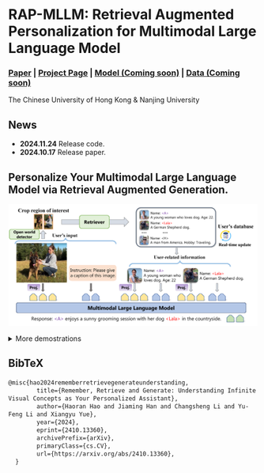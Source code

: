 # RAP-MLLM: Retrieval Augmented Personalization for Multimodal Large Language Model

### [Paper](https://arxiv.org/abs/2410.13360) | [Project Page](https://hoar012.github.io/RAP-Project/) | [Model (Coming soon)](https://github.com/Hoar012/Rap-MLLM) | [Data (Coming soon)](https://github.com/Hoar012/Rap-MLLM)
The Chinese University of Hong Kong & Nanjing University

## News
- **2024.11.24** Release code.
- **2024.10.17** Release paper.

## Personalize Your Multimodal Large Language Model via Retrieval Augmented Generation.

![RAP Framework](./images/framework.png)

<details><summary>More demostrations</summary>

![demo1](./images/demo1.png)
![demo2](./images/demo2.png)

</details>


## BibTeX

```
@misc{hao2024rememberretrievegenerateunderstanding,
        title={Remember, Retrieve and Generate: Understanding Infinite Visual Concepts as Your Personalized Assistant}, 
        author={Haoran Hao and Jiaming Han and Changsheng Li and Yu-Feng Li and Xiangyu Yue},
        year={2024},
        eprint={2410.13360},
        archivePrefix={arXiv},
        primaryClass={cs.CV},
        url={https://arxiv.org/abs/2410.13360}, 
  }
```